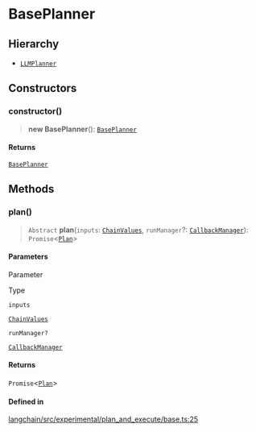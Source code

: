 BasePlanner
===========

Hierarchy[​](#hierarchy "Direct link to Hierarchy")
---------------------------------------------------

*   [`LLMPlanner`](/docs/api/experimental_plan_and_execute/classes/LLMPlanner)

Constructors[​](#constructors "Direct link to Constructors")
------------------------------------------------------------

### constructor()[​](#constructor "Direct link to constructor()")

> **new BasePlanner**(): [`BasePlanner`](/docs/api/experimental_plan_and_execute/classes/BasePlanner)

#### Returns[​](#returns "Direct link to Returns")

[`BasePlanner`](/docs/api/experimental_plan_and_execute/classes/BasePlanner)

Methods[​](#methods "Direct link to Methods")
---------------------------------------------

### plan()[​](#plan "Direct link to plan()")

> `Abstract` **plan**(`inputs`: [`ChainValues`](/docs/api/schema/types/ChainValues), `runManager`?: [`CallbackManager`](/docs/api/callbacks/classes/CallbackManager)): `Promise`<[`Plan`](/docs/api/experimental_plan_and_execute/types/Plan)\>

#### Parameters[​](#parameters "Direct link to Parameters")

Parameter

Type

`inputs`

[`ChainValues`](/docs/api/schema/types/ChainValues)

`runManager?`

[`CallbackManager`](/docs/api/callbacks/classes/CallbackManager)

#### Returns[​](#returns-1 "Direct link to Returns")

`Promise`<[`Plan`](/docs/api/experimental_plan_and_execute/types/Plan)\>

#### Defined in[​](#defined-in "Direct link to Defined in")

[langchain/src/experimental/plan\_and\_execute/base.ts:25](https://github.com/hwchase17/langchainjs/blob/46e1734/langchain/src/experimental/plan_and_execute/base.ts#L25)